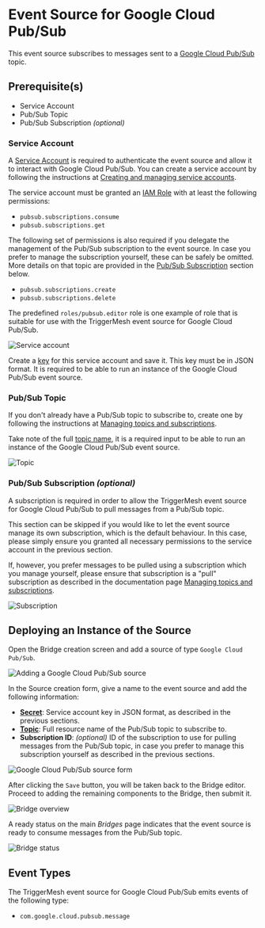 # Event Source for Google Cloud Pub/Sub

This event source subscribes to messages sent to a [Google Cloud Pub/Sub][gc-pubsub] topic.

## Prerequisite(s)

* Service Account
* Pub/Sub Topic
* Pub/Sub Subscription _(optional)_

### Service Account

A [Service Account][gc-pubsub-svcacc] is required to authenticate the event source and allow it to interact with Google
Cloud Pub/Sub. You can create a service account by following the instructions at [Creating and managing service
accounts][gc-iam-svcacc].

The service account must be granted an [IAM Role][gc-iam-roles] with at least the following permissions:

* `pubsub.subscriptions.consume`
* `pubsub.subscriptions.get`

The following set of permissions is also required if you delegate the management of the Pub/Sub subscription to the
event source. In case you prefer to manage the subscription yourself, these can be safely be omitted. More details on
that topic are provided in the [Pub/Sub Subscription](#pubsub-subscription-optional) section below.

* `pubsub.subscriptions.create`
* `pubsub.subscriptions.delete`

The predefined `roles/pubsub.editor` role is one example of role that is suitable for use with the TriggerMesh event
source for Google Cloud Pub/Sub.

<!-- NOTE(antoineco): image from googlecloudstorage source purposely reused for simplicity -->
![Service account](../images/googlecloudstorage-source/iam-1.png)

Create a [key][gc-iam-key] for this service account and save it. This key must be in JSON format. It is required to be
able to run an instance of the Google Cloud Pub/Sub event source.

### Pub/Sub Topic

If you don't already have a Pub/Sub topic to subscribe to, create one by following the instructions at [Managing topics
and subscriptions][gc-pubsub-adm].

Take note of the full [topic name][gc-pubsub-resname], it is a required input to be able to run an instance of the
Google Cloud Pub/Sub event source.

<!-- NOTE(antoineco): image from googlecloudstorage source purposely reused for simplicity -->
![Topic](../images/googlecloudstorage-source/topic-1.png)

### Pub/Sub Subscription _(optional)_

A subscription is required in order to allow the TriggerMesh event source for Google Cloud Pub/Sub to pull messages
from a Pub/Sub topic.

This section can be skipped if you would like to let the event source manage its own subscription, which is the default
behaviour. In this case, please simply ensure you granted all necessary permissions to the service account in the
previous section.

If, however, you prefer messages to be pulled using a subscription which you manage yourself, please ensure that
subscription is a "pull" subscription as described in the documentation page [Managing topics and
subscriptions][gc-pubsub-adm].

<!-- NOTE(antoineco): image from googlecloudstorage source purposely reused for simplicity -->
![Subscription](../images/googlecloudstorage-source/subscription-1.png)

## Deploying an Instance of the Source

Open the Bridge creation screen and add a source of type `Google Cloud Pub/Sub`.

![Adding a Google Cloud Pub/Sub source](../images/googlecloudpubsub-source/create-bridge-1.png)

In the Source creation form, give a name to the event source and add the following information:

* [**Secret**][gc-iam-key]: Service account key in JSON format, as described in the previous sections.
* [**Topic**][gc-pubsub-resname]: Full resource name of the Pub/Sub topic to subscribe to.
* **Subscription ID**: _(optional)_ ID of the subscription to use for pulling messages from the Pub/Sub topic, in case
  you prefer to manage this subscription yourself as described in the previous sections.

![Google Cloud Pub/Sub source form](../images/googlecloudpubsub-source/create-bridge-2.png)

After clicking the `Save` button, you will be taken back to the Bridge editor. Proceed to adding the remaining
components to the Bridge, then submit it.

![Bridge overview](../images/googlecloudpubsub-source/create-bridge-3.png)

A ready status on the main _Bridges_ page indicates that the event source is ready to consume messages from the Pub/Sub
topic.

![Bridge status](../images/googlecloudpubsub-source/create-bridge-4.png)

## Event Types

The TriggerMesh event source for Google Cloud Pub/Sub emits events of the following type:

* `com.google.cloud.pubsub.message`

[gc-pubsub]: https://cloud.google.com/pubsub
[gc-pubsub-svcacc]: https://cloud.google.com/pubsub/docs/authentication#service-accounts
[gc-pubsub-adm]: https://cloud.google.com/pubsub/docs/admin
[gc-pubsub-resname]: https://cloud.google.com/pubsub/docs/admin#resource_names
[gc-iam-svcacc]: https://cloud.google.com/iam/docs/creating-managing-service-accounts
[gc-iam-key]: https://cloud.google.com/iam/docs/creating-managing-service-account-keys
[gc-iam-roles]: https://cloud.google.com/iam/docs/understanding-roles
